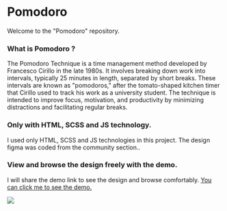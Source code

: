 <h1 >Pomodoro</h1>
<p>Welcome to the "Pomodoro" repository. </p>

<h3>What is Pomodoro ?</h3>
<p>The Pomodoro Technique is a time management method developed by Francesco Cirillo in the late 1980s. It involves breaking down work into intervals, typically 25 minutes in length, separated by short breaks. These intervals are known as "pomodoros," after the tomato-shaped kitchen timer that Cirillo used to track his work as a university student. The technique is intended to improve focus, motivation, and productivity by minimizing distractions and facilitating regular breaks.</p>

<h3>Only with HTML, SCSS and JS technology.</h3>
<p>I used only HTML, SCSS and JS technologies in this project. The design figma was coded from the community section..</p>

<h3>View and browse the design freely with the demo.</h3>
<p>I will share the demo link to see the design and browse comfortably. <a href="https://pomodoro-cemtatli.vercel.app/" target="_blank">You can click me to see the demo.</a></p>

<img src="https://i.hizliresim.com/rb4v16z.png">
